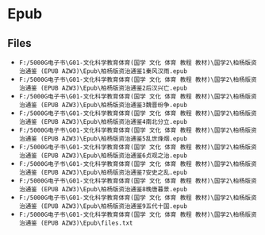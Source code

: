 # Epub

## Files

- `F:/5000G电子书\G01-文化科学教育体育(国学 文化 体育 教程 教材)\国学2\柏杨版资治通鉴 (EPUB AZW3)\Epub\柏杨版资治通鉴1秦风汉雨.epub`
- `F:/5000G电子书\G01-文化科学教育体育(国学 文化 体育 教程 教材)\国学2\柏杨版资治通鉴 (EPUB AZW3)\Epub\柏杨版资治通鉴2后汉兴亡.epub`
- `F:/5000G电子书\G01-文化科学教育体育(国学 文化 体育 教程 教材)\国学2\柏杨版资治通鉴 (EPUB AZW3)\Epub\柏杨版资治通鉴3魏晋纷争.epub`
- `F:/5000G电子书\G01-文化科学教育体育(国学 文化 体育 教程 教材)\国学2\柏杨版资治通鉴 (EPUB AZW3)\Epub\柏杨版资治通鉴4南北分立.epub`
- `F:/5000G电子书\G01-文化科学教育体育(国学 文化 体育 教程 教材)\国学2\柏杨版资治通鉴 (EPUB AZW3)\Epub\柏杨版资治通鉴5乱世烽烟.epub`
- `F:/5000G电子书\G01-文化科学教育体育(国学 文化 体育 教程 教材)\国学2\柏杨版资治通鉴 (EPUB AZW3)\Epub\柏杨版资治通鉴6贞观之治.epub`
- `F:/5000G电子书\G01-文化科学教育体育(国学 文化 体育 教程 教材)\国学2\柏杨版资治通鉴 (EPUB AZW3)\Epub\柏杨版资治通鉴7安史之乱.epub`
- `F:/5000G电子书\G01-文化科学教育体育(国学 文化 体育 教程 教材)\国学2\柏杨版资治通鉴 (EPUB AZW3)\Epub\柏杨版资治通鉴8晚唐暮景.epub`
- `F:/5000G电子书\G01-文化科学教育体育(国学 文化 体育 教程 教材)\国学2\柏杨版资治通鉴 (EPUB AZW3)\Epub\柏杨版资治通鉴9五代十国.epub`
- `F:/5000G电子书\G01-文化科学教育体育(国学 文化 体育 教程 教材)\国学2\柏杨版资治通鉴 (EPUB AZW3)\Epub\files.txt`
